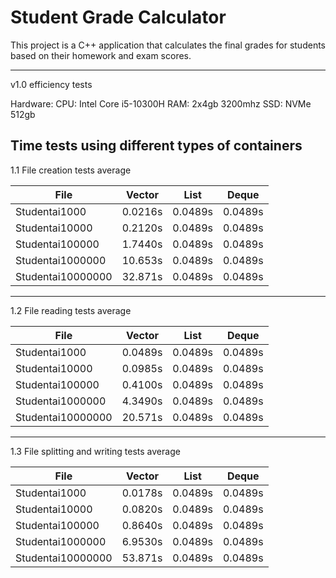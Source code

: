 # Student Grade Calculator

This project is a C++ application that calculates the final grades for students based on their homework and exam scores.

---------------------------------------------------------------------------------------------------
v1.0 efficiency tests

Hardware:
CPU: Intel Core i5-10300H
RAM: 2x4gb 3200mhz
SSD: NVMe 512gb

## Time tests using different types of containers
1.1 File creation tests average

| File              | Vector   | List     | Deque    |        
|-------------------|----------|----------|----------|    
| Studentai1000     |  0.0216s |  0.0489s |  0.0489s |
| Studentai10000    |  0.2120s |  0.0489s |  0.0489s | 
| Studentai100000   |  1.7440s |  0.0489s |  0.0489s | 
| Studentai1000000  |  10.653s |  0.0489s |  0.0489s | 
| Studentai10000000 |  32.871s |  0.0489s |  0.0489s | 

---------------------------------------------------------------------------------------------------
1.2 File reading tests average
                               
| File              | Vector   | List     | Deque    |        
|-------------------|----------|----------|----------|    
| Studentai1000     |  0.0489s |  0.0489s |  0.0489s |
| Studentai10000    |  0.0985s |  0.0489s |  0.0489s | 
| Studentai100000   |  0.4100s |  0.0489s |  0.0489s | 
| Studentai1000000  |  4.3490s |  0.0489s |  0.0489s | 
| Studentai10000000 |  20.571s |  0.0489s |  0.0489s | 
                                                
---------------------------------------------------------------------------------------------------
1.3 File splitting and writing tests average
                               
| File              | Vector   | List     | Deque    |        
|-------------------|----------|----------|----------|    
| Studentai1000     |  0.0178s |  0.0489s |  0.0489s |
| Studentai10000    |  0.0820s |  0.0489s |  0.0489s | 
| Studentai100000   |  0.8640s |  0.0489s |  0.0489s | 
| Studentai1000000  |  6.9530s |  0.0489s |  0.0489s | 
| Studentai10000000 |  53.871s |  0.0489s |  0.0489s | 

